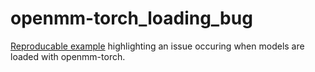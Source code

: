# openmm-torch_loading_bug
[Reproducable example](./example.py) highlighting an issue occuring when models are loaded with openmm-torch.
